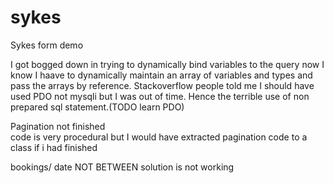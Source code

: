 # sykes
Sykes form demo

I got bogged down in trying to dynamically bind variables to the query  now I know I haave to dynamically maintain an array of variables and types and pass the arrays by reference. Stackoverflow people told me I should have used PDO not mysqli but I was out of time. Hence the terrible  use of non prepared sql statement.(TODO learn PDO)

Pagination not finished  
code is very procedural but I would have extracted pagination code to a class if i had  finished

bookings/ date  NOT BETWEEN solution is not working
